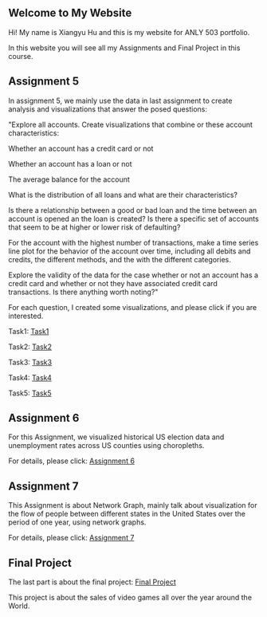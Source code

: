 ## Welcome to My Website

Hi! My name is Xiangyu Hu and this is my website for ANLY 503 portfolio.

In this website you will see all my Assignments and Final Project in this course.


## Assignment 5
In assignment 5, we mainly use the data in last assignment to create analysis and visualizations that answer the posed questions:

"Explore all accounts. Create visualizations that combine or these account characteristics:
 
 Whether an account has a credit card or not
 
 Whether an account has a loan or not
 
 The average balance for the account
 
 What is the distribution of all loans and what are their characteristics?
 
 Is there a relationship between a good or bad loan and the time between an account is opened an the loan is created? Is there a specific set of accounts that seem to be at     higher or lower risk of defaulting?
 
 For the account with the highest number of transactions, make a time series line plot for the behavior of the account over time, including all debits and credits, the different methods, and the with the different categories.

Explore the validity of the data for the case whether or not an account has a credit card and whether or not they have associated credit card transactions. Is there anything worth noting?"

For each question, I created some visualizations, and please click if you are interested.

Task1: [Task1](A5/task1.html)

Task2: [Task2](A5/task2.html)

Task3: [Task3](A5/task3.html)

Task4: [Task4](A5/task4.html)

Task5: [Task5](A5/task5.html)

## Assignment 6 
For this Assignment, we visualized historical US election data and unemployment rates across US counties using choropleths. 

For details, please click:
[Assignment 6](geospatial.html)

## Assignment 7
This Assignment is about Network Graph, mainly talk about visualization for the flow of people between different states in the United States over the period of one year, 
using network graphs.

For details, please click:
[Assignment 7](networks.html)

## Final Project
The last part is about the final project:
[Final Project](Project_XiangyuHu.html)

This project is about the sales of video games all over the year around the World.


